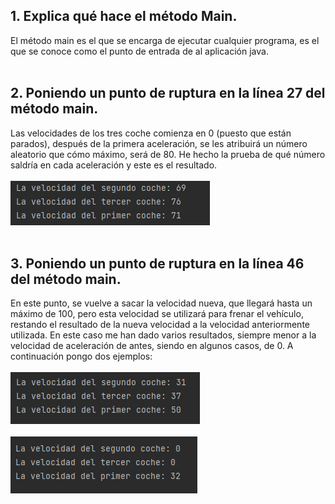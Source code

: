 ## 1. Explica qué hace el método Main.
El método main es el que se encarga de ejecutar cualquier programa, es el que se conoce como el punto de entrada de al aplicación java.<br><br>
## 2. Poniendo un punto de ruptura en la línea 27 del método main.
Las velocidades de los tres coche comienza en 0 (puesto que están parados), después de la primera aceleración, se les atribuirá un número aleatorio que cómo máximo, será de 80. He hecho la prueba de qué número saldría en cada aceleración y este es el resultado.<br><br>
![image](Imagenes_Depuracion2/Velocidades.PNG)<br><br>
## 3. Poniendo un punto de ruptura en la línea 46 del método main.
En este punto, se vuelve a sacar la velocidad nueva, que llegará hasta un máximo de 100, pero esta velocidad se utilizará para frenar el vehículo, restando el resultado de la nueva velocidad a la velocidad anteriormente utilizada. En este caso me han dado varios resultados, siempre menor a la velocidad de aceleración de antes, siendo en algunos casos, de 0.
A continuación pongo dos ejemplos:<br><br>
![image](Imagenes_Depuracion2/Parte3.PNG)<br><br>![image](Imagenes_Depuracion2/frenado.PNG)<br><br>